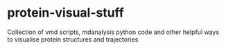 # protein-visual-stuff
Collection of vmd scripts, mdanalysis python code and other helpful ways to visualise protein structures and trajectories
